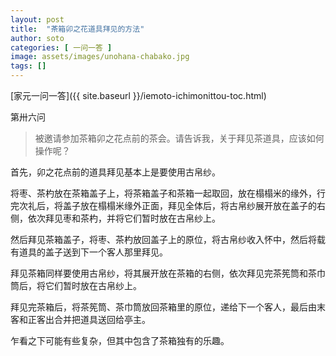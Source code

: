 ```yaml
---
layout: post
title:  "茶箱卯之花道具拜见的方法"
author: soto
categories: [ 一问一答 ]
image: assets/images/unohana-chabako.jpg
tags: []
---
```


[家元一问一答]({{ site.baseurl }}/iemoto-ichimonittou-toc.html)

第卅六问

> 被邀请参加茶箱卯之花点前的茶会。请告诉我，关于拜见茶道具，应该如何操作呢？

首先，卯之花点前的道具拜见基本上是要使用古帛纱。

将枣、茶杓放在茶箱盖子上，将茶箱盖子和茶箱一起取回，放在榻榻米的缘外，行完次礼后，将盖子放在榻榻米缘外正面，拜见全体后，将古帛纱展开放在盖子的右侧，依次拜见枣和茶杓，并将它们暂时放在古帛纱上。

然后拜见茶箱盖子，将枣、茶杓放回盖子上的原位，将古帛纱收入怀中，然后将载有道具的盖子送到下一个客人那里拜见。

拜见茶箱同样要使用古帛纱，将其展开放在茶箱的右侧，依次拜见完茶筅筒和茶巾筒后，将它们暂时放在古帛纱上。

拜见完茶箱后，将茶筅筒、茶巾筒放回茶箱里的原位，递给下一个客人，最后由末客和正客出合并把道具送回给亭主。

乍看之下可能有些复杂，但其中包含了茶箱独有的乐趣。
